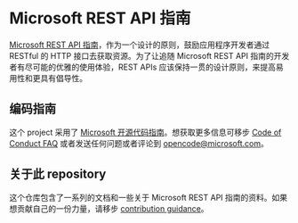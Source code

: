 # Microsoft REST API 指南
[Microsoft REST API 指南](Guidelines.md)，作为一个设计的原则，鼓励应用程序开发者通过 RESTful 的 HTTP 接口去获取资源。为了让追随 Microsoft REST API 指南的开发者有尽可能的优雅的使用体验，REST APIs 应该保持一贯的设计原则，来提高易用性和更具有倡导性。

## 编码指南
这个 project 采用了 [Microsoft 开源代码指南](https://opensource.microsoft.com/codeofconduct/)。想获取更多信息可移步 [Code of Conduct FAQ](https://opensource.microsoft.com/codeofconduct/faq/) 或者发送任何问题或者评论到 [opencode@microsoft.com](mailto:opencode@microsoft.com)。
## 关于此 repository
这个仓库包含了一系列的文档和一些关于 Microsoft REST API 指南的资料。如果想贡献自己的一份力量，请移步 [contribution guidance][contribution-guidance]。

[contribution-guidance]: CONTRIBUTING.md
